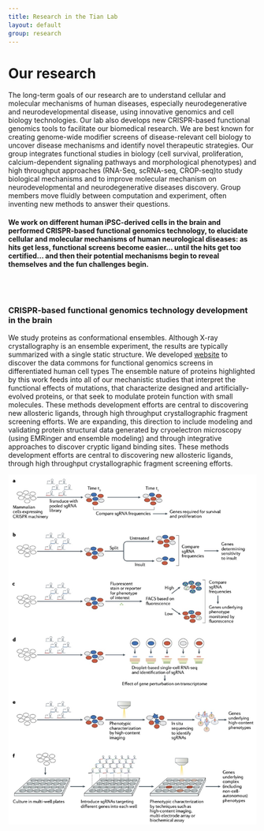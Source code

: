 ```yaml
---
title: Research in the Tian Lab
layout: default
group: research
---
```


<!-- <img class="img-fluid mx-auto d-block" src="/static/img/fraseratucsf.jpg" alt="Fraser at UCSF, in molecular form">
 -->
<div class="row">

# Our research
The long-term goals of our research are to understand cellular and molecular mechanisms of human diseases, especially neurodegenerative and neurodevelopmental disease, using innovative genomics and cell biology technologies. Our lab also develops new CRISPR-based functional genomics tools to facilitate our biomedical research. We are best known for creating genome-wide modifier screens of disease-relevant cell biology to uncover disease mechanisms and identify novel therapeutic strategies. Our group integrates functional studies in biology (cell survival, proliferation, calcium-dependent signaling pathways and morphological phenotypes) and high throughput approaches (RNA-Seq, scRNA-seq, CROP-seq)to study biological mechanisms and to improve  molecular mechanism on neurodevelopmental and neurodegenerative diseases discovery. Group members move fluidly between computation and experiment, often inventing new methods to answer their questions. 

#### We work on different human iPSC-derived cells in the brain and performed CRISPR-based functional genomics technology, to elucidate cellular and molecular mechanisms of human neurological diseases: as hits get less, functional screens become easier... until the hits get too certified... and then their potential mechanisms begin to reveal themselves and the fun challenges begin.
<br>
<br>

</div>

<div class="row">

### CRISPR-based functional genomics technology development in the brain

<div class="col-md-7 order-md-1">

We study proteins as conformational ensembles.
Although X-ray crystallography is an ensemble experiment, the results are typically summarized with a single static structure.
We developed [website](http://www.crisprbrain.org/) to discover the data commons for functional genomics screens in differentiated human cell types
The ensemble nature of proteins highlighted by this work feeds into all of our mechanistic studies that interpret the functional effects of mutations, that characterize designed and artificially-evolved proteins, or that seek to modulate protein function with small molecules.
These methods development efforts are central to discovering new allosteric ligands, through high throughput crystallographic fragment screening efforts.
We are expanding, this direction to include modeling and validating protein structural data generated by cryoelectron microscopy (using EMRinger and ensemble modeling) and through integrative approaches to discover cryptic ligand binding sites. 
These methods development efforts are central to discovering new allosteric ligands, through high throughput crystallographic fragment screening efforts.

</div>
<div class="col-md-5 order-md-2 align-self-center">
<img class="img-fluid" src="/static/img/pub/crisprbrain.jpg" alt="qFit">
</div>
</div>
<div class="row">



